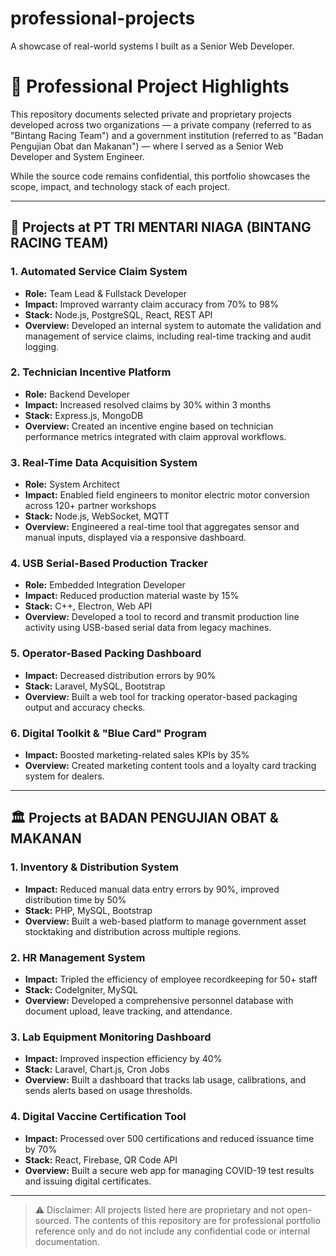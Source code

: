 # professional-projects
A showcase of real-world systems I built as a Senior Web Developer.
# 🚀 Professional Project Highlights

This repository documents selected private and proprietary projects developed across two organizations — a private company (referred to as "Bintang Racing Team") and a government institution (referred to as "Badan Pengujian Obat dan Makanan") — where I served as a Senior Web Developer and System Engineer.

While the source code remains confidential, this portfolio showcases the scope, impact, and technology stack of each project.

---

## 🏢 Projects at PT TRI MENTARI NIAGA (BINTANG RACING TEAM)

### 1. Automated Service Claim System
- **Role:** Team Lead & Fullstack Developer
- **Impact:** Improved warranty claim accuracy from 70% to 98%
- **Stack:** Node.js, PostgreSQL, React, REST API
- **Overview:** Developed an internal system to automate the validation and management of service claims, including real-time tracking and audit logging.

### 2. Technician Incentive Platform
- **Role:** Backend Developer
- **Impact:** Increased resolved claims by 30% within 3 months
- **Stack:** Express.js, MongoDB
- **Overview:** Created an incentive engine based on technician performance metrics integrated with claim approval workflows.

### 3. Real-Time Data Acquisition System
- **Role:** System Architect
- **Impact:** Enabled field engineers to monitor electric motor conversion across 120+ partner workshops
- **Stack:** Node.js, WebSocket, MQTT
- **Overview:** Engineered a real-time tool that aggregates sensor and manual inputs, displayed via a responsive dashboard.

### 4. USB Serial-Based Production Tracker
- **Role:** Embedded Integration Developer
- **Impact:** Reduced production material waste by 15%
- **Stack:** C++, Electron, Web API
- **Overview:** Developed a tool to record and transmit production line activity using USB-based serial data from legacy machines.

### 5. Operator-Based Packing Dashboard
- **Impact:** Decreased distribution errors by 90%
- **Stack:** Laravel, MySQL, Bootstrap
- **Overview:** Built a web tool for tracking operator-based packaging output and accuracy checks.

### 6. Digital Toolkit & "Blue Card" Program
- **Impact:** Boosted marketing-related sales KPIs by 35%
- **Overview:** Created marketing content tools and a loyalty card tracking system for dealers.

---

## 🏛️ Projects at BADAN PENGUJIAN OBAT & MAKANAN

### 1. Inventory & Distribution System
- **Impact:** Reduced manual data entry errors by 90%, improved distribution time by 50%
- **Stack:** PHP, MySQL, Bootstrap
- **Overview:** Built a web-based platform to manage government asset stocktaking and distribution across multiple regions.

### 2. HR Management System
- **Impact:** Tripled the efficiency of employee recordkeeping for 50+ staff
- **Stack:** CodeIgniter, MySQL
- **Overview:** Developed a comprehensive personnel database with document upload, leave tracking, and attendance.

### 3. Lab Equipment Monitoring Dashboard
- **Impact:** Improved inspection efficiency by 40%
- **Stack:** Laravel, Chart.js, Cron Jobs
- **Overview:** Built a dashboard that tracks lab usage, calibrations, and sends alerts based on usage thresholds.

### 4. Digital Vaccine Certification Tool
- **Impact:** Processed over 500 certifications and reduced issuance time by 70%
- **Stack:** React, Firebase, QR Code API
- **Overview:** Built a secure web app for managing COVID-19 test results and issuing digital certificates.

---

> ⚠️ Disclaimer: All projects listed here are proprietary and not open-sourced. The contents of this repository are for professional portfolio reference only and do not include any confidential code or internal documentation.
